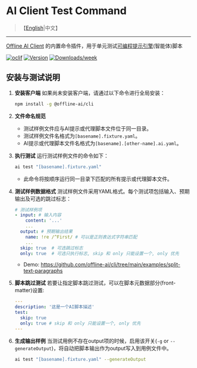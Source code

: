 # AI Client Test Command

> 【[English](./README.md)|中文】
---

[Offline AI Client](https://npmjs.org/package/@offline-ai/cli) 的内置命令插件，用于单元测试[可编程提示引擎](https://github.com/offline-ai/ppe)(智能体)脚本

[![oclif](https://img.shields.io/badge/cli-oclif-brightgreen.svg)](https://oclif.io)
[![Version](https://img.shields.io/npm/v/%40offline-ai%2Fcli-plugin-cmd-test.svg)](https://npmjs.org/package/@offline-ai/cli-plugin-cmd-test)
[![Downloads/week](https://img.shields.io/npm/dw/%40offline-ai%2Fcli-plugin-cmd-test.svg)](https://npmjs.org/package/@offline-ai/cli-plugin-cmd-test)

## 安装与测试说明

1. **安装客户端** 如果尚未安装客户端，请通过以下命令进行全局安装：

   ```bash
   npm install -g @offline-ai/cli
   ```

2. **文件命名规范**
   * 测试样例文件应与AI提示或代理脚本文件位于同一目录。
   * 测试样例文件名格式为`[basename].fixture.yaml`。
   * AI提示或代理脚本文件名格式为`[basename].[other-name].ai.yaml`。
3. **执行测试** 运行测试样例文件的命令如下：

   ```bash
   ai test "[basename].fixture.yaml"
   ```

   * 此命令将按顺序运行同一目录下匹配的所有提示或代理脚本文件。
4. **测试样例数据格式** 测试样例文件采用YAML格式。每个测试项包括输入、预期输出及可选的跳过标志：

   ```yaml
   # 测试样例项
   - input: # 输入内容
       content: '...'
       ...
     output: # 预期输出结果
       name: !re /^First/ # 可以是正则表达式字符串匹配
       ...
     skip: true  # 可选跳过标志
     only: true  # 可选只执行标志, skip 和 only 只能设置一个, only 优先
   ```

   * Demo: https://github.com/offline-ai/cli/tree/main/examples/split-text-paragraphs

5. **脚本跳过测试** 若要让指定脚本跳过测试，可以在脚本元数据部分(front-matter)设置:

   ```yaml
   ---
   description: '这是一个AI脚本描述'
   test:
     skip: true
     only: true # skip 和 only 只能设置一个, only 优先
   ---
   ```

6. **生成输出样例** 当测试用例不存在output项的时候，启用该开关(`-g` or `--generateOutput`)，将自动把脚本输出作为output写入到用例文件中。

   ```bash
   ai test "[basename].fixture.yaml" --generateOutput
   ```
